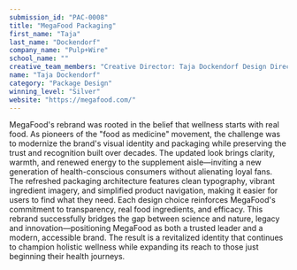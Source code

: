 ```yaml
---
submission_id: "PAC-0008"
title: "MegaFood Packaging"
first_name: "Taja"
last_name: "Dockendorf"
company_name: "Pulp+Wire"
school_name: ""
creative_team_members: "Creative Director: Taja Dockendorf Design Director: Liz Lovasco & Taja Dockendorf Designers: Betsy Cathcart Account Director: Ashton Bean Production: Rachel Adams"
name: "Taja Dockendorf"
category: "Package Design"
winning_level: "Silver"
website: "https://megafood.com/"
---
```


MegaFood's rebrand was rooted in the belief that wellness starts with real food. As pioneers of the "food as medicine" movement, the challenge was to modernize the brand's visual identity and packaging while preserving the trust and recognition built over decades. The updated look brings clarity, warmth, and renewed energy to the supplement aisle—inviting a new generation of health-conscious consumers without alienating loyal fans. The refreshed packaging architecture features clean typography, vibrant ingredient imagery, and simplified product navigation, making it easier for users to find what they need. Each design choice reinforces MegaFood's commitment to transparency, real food ingredients, and efficacy. This rebrand successfully bridges the gap between science and nature, legacy and innovation—positioning MegaFood as both a trusted leader and a modern, accessible brand. The result is a revitalized identity that continues to champion holistic wellness while expanding its reach to those just beginning their health journeys.
